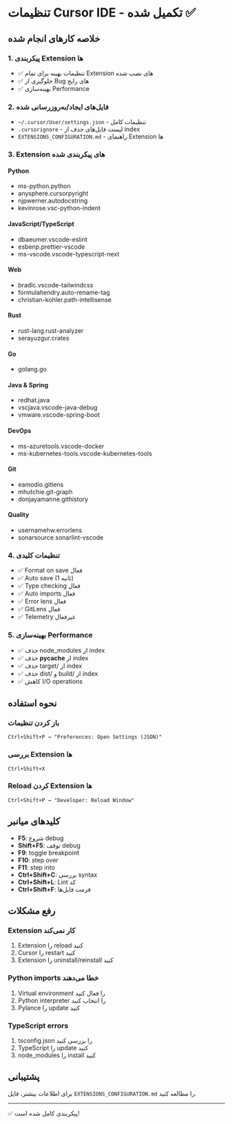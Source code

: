 # تنظیمات Cursor IDE - تکمیل شده ✅

## خلاصه کارهای انجام شده

### 1. پیکربندی Extension ها
- ✅ تنظیمات بهینه برای تمام Extension های نصب شده
- ✅ جلوگیری از Bug های رایج
- ✅ بهینه‌سازی Performance

### 2. فایل‌های ایجاد/به‌روزرسانی شده
- `~/.cursor/User/settings.json` - تنظیمات کامل
- `.cursorignore` - لیست فایل‌های حذف از index
- `EXTENSIONS_CONFIGURATION.md` - راهنمای Extension ها

### 3. Extension های پیکربندی شده

#### Python
- ms-python.python
- anysphere.cursorpyright
- njpwerner.autodocstring
- kevinrose.vsc-python-indent

#### JavaScript/TypeScript
- dbaeumer.vscode-eslint
- esbenp.prettier-vscode
- ms-vscode.vscode-typescript-next

#### Web
- bradlc.vscode-tailwindcss
- formulahendry.auto-rename-tag
- christian-kohler.path-intellisense

#### Rust
- rust-lang.rust-analyzer
- serayuzgur.crates

#### Go
- golang.go

#### Java & Spring
- redhat.java
- vscjava.vscode-java-debug
- vmware.vscode-spring-boot

#### DevOps
- ms-azuretools.vscode-docker
- ms-kubernetes-tools.vscode-kubernetes-tools

#### Git
- eamodio.gitlens
- mhutchie.git-graph
- donjayamanne.githistory

#### Quality
- usernamehw.errorlens
- sonarsource.sonarlint-vscode

### 4. تنظیمات کلیدی
- ✅ Format on save فعال
- ✅ Auto save (1 ثانیه)
- ✅ Type checking فعال
- ✅ Auto imports فعال
- ✅ Error lens فعال
- ✅ GitLens فعال
- ✅ Telemetry غیرفعال

### 5. بهینه‌سازی Performance
- ✅ حذف node_modules از index
- ✅ حذف __pycache__ از index
- ✅ حذف target/ از index
- ✅ حذف dist/ و build/ از index
- ✅ کاهش I/O operations

## نحوه استفاده

### باز کردن تنظیمات
```
Ctrl+Shift+P → "Preferences: Open Settings (JSON)"
```

### بررسی Extension ها
```
Ctrl+Shift+X
```

### Reload کردن Extension ها
```
Ctrl+Shift+P → "Developer: Reload Window"
```

## کلیدهای میانبر

- **F5**: شروع debug
- **Shift+F5**: توقف debug
- **F9**: toggle breakpoint
- **F10**: step over
- **F11**: step into
- **Ctrl+Shift+C**: بررسی syntax
- **Ctrl+Shift+L**: Lint کد
- **Ctrl+Shift+F**: فرمت فایل‌ها

## رفع مشکلات

### Extension کار نمی‌کند
1. Extension را reload کنید
2. Cursor را restart کنید
3. Extension را uninstall/reinstall کنید

### Python imports خطا می‌دهند
1. Virtual environment را فعال کنید
2. Python interpreter را انتخاب کنید
3. Pylance را update کنید

### TypeScript errors
1. tsconfig.json را بررسی کنید
2. TypeScript را update کنید
3. node_modules را install کنید

## پشتیبانی

برای اطلاعات بیشتر، فایل `EXTENSIONS_CONFIGURATION.md` را مطالعه کنید.

---
✅ پیکربندی کامل شده است!
